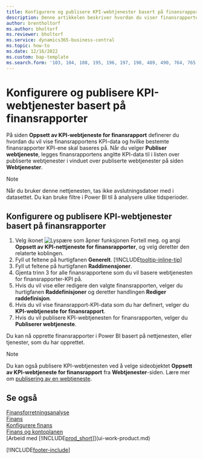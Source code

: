 ```yaml
---
title: Konfigurere og publisere KPI-webtjenester basert på finansrapporter
description: Denne artikkelen beskriver hvordan du viser finansrapporten KPI-data som er basert på finansrapporter.
author: brentholtorf
ms.author: bholtorf
ms.reviewer: bholtorf
ms.service: dynamics365-business-central
ms.topic: how-to
ms.date: 12/16/2022
ms.custom: bap-template
ms.search.form: '103, 104, 108, 195, 196, 197, 198, 489, 490, 764, 765, 766'
---
```

# <a name="set-up-and-publish-kpi-web-services-based-on-financial-reports"></a><a name="set-up-and-publish-kpi-web-services-based-on-financial-reports"></a>Konfigurere og publisere KPI-webtjenester basert på finansrapporter

På siden **Oppsett av KPI-webtjeneste for finansrapport** definerer du hvordan du vil vise finansrapportens KPI-data og hvilke bestemte finansrapporter KPI-ene skal baseres på. Når du velger **Publiser webtjeneste**, legges finansrapportens angitte KPI-data til i listen over publiserte webtjenester i vinduet over publiserte webtjenester på siden **Webtjenester**.

> [!NOTE]
> Når du bruker denne nettjenesten, tas ikke avslutningsdatoer med i datasettet. Du kan bruke filtre i Power BI til å analysere ulike tidsperioder.

## <a name="set-up-and-publish-a-kpi-web-service-based-on-financial-reports"></a><a name="set-up-and-publish-a-kpi-web-service-based-on-financial-reports"></a>Konfigurere og publisere KPI-webtjenester basert på finansrapporter
  
1. Velg ikonet ![Lyspære som åpner funksjonen Fortell meg.](media/ui-search/search_small.png "Fortell hva du vil gjøre") og angi **Oppsett av KPI-nettjeneste for finansrapporter**, og velg deretter den relaterte koblingen.
2. Fyll ut feltene på hurtigfanen **Generelt**. [!INCLUDE[tooltip-inline-tip](includes/tooltip-inline-tip_md.md)]
3. Fyll ut feltene på hurtigfanen **Raddimensjoner**.
4. Gjenta trinn 3 for alle finansrapportene som du vil basere webtjenesten for finansrapporter-KPI på.  
5. Hvis du vil vise eller redigere den valgte finansrapporten, velger du hurtigfanen **Raddefinisjoner** og deretter handlingen **Rediger raddefinisjon**.
6. Hvis du vil vise finansrapport-KPI-data som du har definert, velger du **KPI-webtjeneste for finansrapport**.
7. Hvis du vil publisere KPI-webtjenesten for finansrapporten, velger du **Publiserer webtjeneste**.

Du kan nå opprette finansrapporter i Power BI basert på nettjenesten, eller tjenester, som du har opprettet.

> [!NOTE]  
> Du kan også publisere KPI-webtjenesten ved å velge sideobjektet **Oppsett av KPI-webtjeneste for finansrapport** fra **Webtjenester**-siden. Lære mer om [publisering av en webtjeneste](across-how-publish-web-service.md).

## <a name="see-also"></a><a name="see-also"></a>Se også

[Finansforretningsanalyse](bi.md)  
[Finans](finance.md)  
[Konfigurere finans](finance-setup-finance.md)  
[Finans og kontoplanen](finance-general-ledger.md)  
[Arbeid med [!INCLUDE[prod_short](includes/prod_short.md)]](ui-work-product.md)

[!INCLUDE[footer-include](includes/footer-banner.md)]
